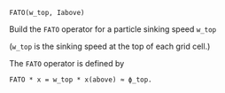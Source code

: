```
FATO(w_top, Iabove)
```

Build the `FATO` operator for a particle sinking speed `w_top`

(`w_top` is the sinking speed at the top of each grid cell.)

The `FATO` operator is defined by

```
FATO * x = w_top * x(above) ≈ ϕ_top.
```
